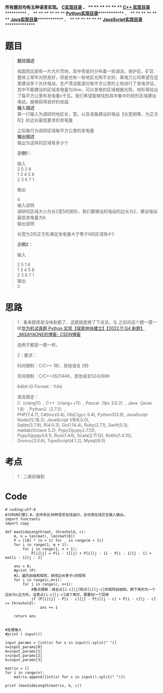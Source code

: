 **所有题目均有五种语言实现。
**[C实现目录](https://renjie.blog.csdn.net/article/details/129190260 "C实现目录")** 、
** ** ** ** ** ** **[C++
实现目录](https://blog.csdn.net/misayaaaaa/category_12036814.html "C++
实现目录")************** 、 ** ** ** ** ** **
**[Python实现目录](https://blog.csdn.net/misayaaaaa/category_12111005.html
"Python实现目录")************** 、 ** ** ** ** ** **
**[Java实现目录](https://blog.csdn.net/misayaaaaa/category_12111006.html
"Java实现目录")************** 、 ** ** ** ** ** **
**[JavaScript实现目录](https://blog.csdn.net/misayaaaaa/category_12199270.html
"JavaScript实现目录")****************

# 题目

> **题目描述**  
>
> 祖国西北部有一片大片荒地，其中零星的分布着一些湖泊，保护区，矿区.整体上常年光照良好，但是也有一些地区光照不太好。某电力公司希望在这里建设多个光伏电站，生产清洁能源对每平方公里的土地进行了发电评估，其中不能建设的区域发电量为0kw，可以发电的区域根据光照，地形等给出了每平方公里年发电量x千瓦。我们希望能够找到其中集中的矩形区域建设电站，能够获得良好的收益.  
>  **输入描述**  
>  第一行输入为调研的地区长，宽，以及准备建设的电站【长宽相等，为正方形】的边长最低要求的发电量
>
> 之后每行为调研区域每平方公里的发电量  
>  **输出描述**  
>  输出为这样的区域有多少个
>
> **示例1：**
>
> 输入  
>  2 5 2 6  
>  1 3 4 5 8  
>  2 3 6 7 1
>
> 输出
>
> 4  
>  输入说明  
>  调研的区域大小为长2宽5的矩形，我们要建设的电站的边长为2，建设电站最低发电量为6.  
>  输出说明
>
> 长宽为2的正方形满足发电量大于等于6的区域有4个
>
> **示例2：**
>
> 输入
>
> 2 5 1 6  
>  1 3 4 5 8  
>  2 3 6 7 1  
>  输出  
>  3

# 思路

> 1：看来题库是没啥新题了，这题就是换了下说法，与 之前的这个题一摸一样[华为机试真题 Python 实现【探索地块建立】【2022.11 Q4
> 新题】_MISAYAONE的博客-
> CSDN博客](https://renjie.blog.csdn.net/article/details/128134566 "华为机试真题
> Python 实现【探索地块建立】【2022.11 Q4 新题】_MISAYAONE的博客-CSDN博客")
>
> 连例子都是一模一样。
>
> 2：要求：
>
> 时间限制：C/C++ 1秒，其他语言 2秒
>
> 空间限制：C/C++262144K，其他语言524288K
>
> 64bit IO Format：%lld
>
> 语言限定：  
>  C（clang11）, C++（clang++11）, Pascal（fpc 3.0.2）, Java（javac 1.8）,
> Python2（2.7.3）,  
>  PHP(7.4.7), C#(mcs5.4), ObjC(gcc 5.4), Pythen3(3.9), JavaScript
> Node(12.18.2), JavaScript V8(6.0.0),  
>  Sqlite(3.7.9), R(4.0.3), Go(1.14.4), Ruby(2.7.1), Swift(5.3), matlab(Octave
> 5.2), Pypy2(pypy2.7.13),  
>  Pypy3(pypy3.6.1), Rust(1.44), Scala(2.11.12), Kotlin(1.4.10),
> Groovy(3.0.6), TypeScript(4.1.2), Mysql(8.0)

# 考点

> 1：二维前缀和

# Code

    
    
    # coding:utf-8
    #JSRUN引擎2.0，支持多达30种语言在线运行，全仿真在线交互输入输出。 
    import functools
    import copy
     
    def maxSideLength(mat, threshold, c):
        m, n = len(mat), len(mat[0])
        P = [[0] * (n + 1) for _ in range(m + 1)]
        for i in range(1, m + 1):
            for j in range(1, n + 1):
                P[i][j] = P[i - 1][j] + P[i][j - 1] - P[i - 1][j - 1] + mat[i - 1][j - 1]
        
        ans = 0;
        #print (P)
        #2、遍历前缀和矩阵，获得边长等于c的矩阵
        for i in range(c,m+1):
            for j in range(c, n+1):
                #重点理解：减去点[i-c][j]和点[i][j-c]的矩阵前缀和，剩下来的为一个边长为c正方形，注意点[i-c][j-c]减了两次，需要加一个回来
                if (P[i][j] - P[i - c][j] - P[i][j - c] + P[i - c][j - c] >= threshold):
                    ans += 1
     
        return ans
     
     
    #处理输入
    #print ( input())
     
    input_params = [int(x) for x in input().split(" ")]
    n=input_params[0]
    m=input_params[1]
    c=input_params[2]
    k=input_params[3]
     
    matrix = []
    for i in range(n):
        matrix.append([int(x) for x in input().split(" ")])
     
    print (maxSideLength(matrix, k, c))
     
     

